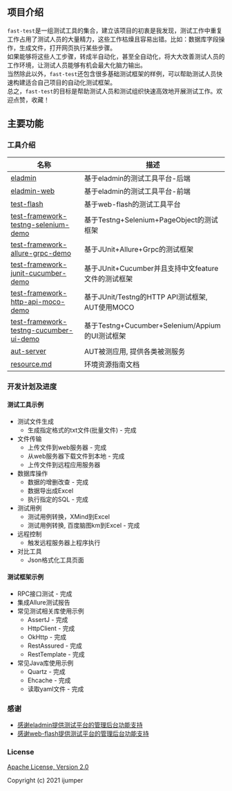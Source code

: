 ## 项目介绍
`fast-test`是一组测试工具的集合，建立该项目的初衷是我发现，测试工作中重复工作占用了测试人员的大量精力，这些工作枯燥且容易出错。比如：数据库字段操作，生成文件，打开网页执行某些步骤。  
如果能够将这些人工步骤，转成半自动化，甚至全自动化，将大大改善测试人员的工作环境，让测试人员能够有机会最大化脑力输出。  
当然除此以外，`fast-test`还包含很多基础测试框架的样例，可以帮助测试人员快速构建适合自己项目的自动化测试框架。  
总之，`fast-test`的目标是帮助测试人员和测试组织快速高效地开展测试工作。欢迎点赞，收藏！

## 主要功能
### 工具介绍
| 名称                                                  | 描述                                                  |
| ------------------------------------------------------------ | ------------------------------------------------------------ |
| [eladmin](./eladmin)                         | 基于eladmin的测试工具平台-后端                                |
| [eladmin-web](./eladmin-web)                         | 基于eladmin的测试工具平台-前端                                |
| [test-flash](./test-flash)                         | 基于web-flash的测试工具平台                                |
| [test-framework-testng-selenium-demo](./test-framework-testng-selenium-demo)       | 基于Testng+Selenium+PageObject的测试框架                             |
| [test-framework-allure-grpc-demo](./test-framework-allure-grpc-demo)       | 基于JUnit+Allure+Grpc的测试框架                             |
| [test-framework-junit-cucumber-demo](./test-framework-junit-cucumber-demo)       | 基于JUnit+Cucumber并且支持中文feature文件的测试框架                             |
| [test-framework-http-api-moco-demo](./test-framework-http-api-moco-demo)       | 基于JUnit/Testng的HTTP API测试框架, AUT使用MOCO                             |
| [test-framework-testng-cucumber-ui-demo](./test-framework-testng-cucumber-ui-demo)       | 基于Testng+Cucumber+Selenium/Appium的UI测试框架                             |
| [aut-server](./aut-server)                         | AUT被测应用, 提供各类被测服务                                |
| [resource.md](./resource.md)                         | 环境资源指南文档                              |

### 开发计划及进度

#### 测试工具示例
- 测试文件生成
    - 生成指定格式的txt文件(批量文件) - 完成
- 文件传输
    - 上传文件到web服务器 - 完成
    - 从web服务器下载文件到本地 - 完成
    - 上传文件到远程应用服务器
- 数据库操作
    - 数据的增删改查 - 完成
    - 数据导出成Excel
    - 执行指定的SQL - 完成
- 测试用例
    - 测试用例转换，XMind到Excel 
    - 测试用例转换, 百度脑图km到Excel - 完成
- 远程控制
    - 触发远程服务器上程序执行
- 对比工具
    - Json格式化工具页面

#### 测试框架示例
- RPC接口测试 - 完成
- 集成Allure测试报告
- 常见测试相关库使用示例
  - AssertJ - 完成
  - HttpClient - 完成
  - OkHttp - 完成
  - RestAssured - 完成
  - RestTemplate - 完成
- 常见Java库使用示例
  - Quartz - 完成
  - Ehcache - 完成
  - 读取yaml文件 - 完成

### 感谢
- [感谢eladmin提供测试平台的管理后台功能支持](https://github.com/elunez/eladmin)
- [感谢web-flash提供测试平台的管理后台功能支持](https://github.com/enilu/web-flash)

### License
[Apache License, Version 2.0](https://opensource.org/licenses/Apache-2.0)

Copyright (c) 2021 ijumper